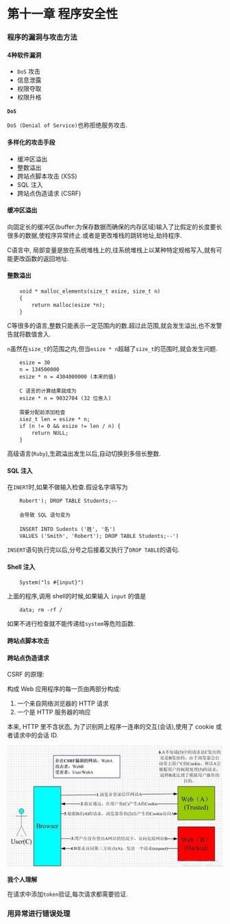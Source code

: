 # 第十一章 程序安全性

### 程序的漏洞与攻击方法

#### 4种软件漏洞

* `DoS` 攻击
* 信息泄露
* 权限夺取
* 权限升格

**`DoS`**

`DoS (Denial of Service)`也称拒绝服务攻击.

#### 多样化的攻击手段

* 缓冲区溢出
* 整数溢出
* 跨站点脚本攻击 (XSS)
* SQL 注入
* 跨站点伪造请求 (CSRF)

#### 缓冲区溢出

向固定长的缓冲区(buffer:为保存数据而确保的内存区域)输入了比假定的长度要长很多的数据,使程序异常终止.或者是更改堆栈的跳转地址,劫持程序.

C语言中, 局部变量是放在系统堆栈上的,往系统堆栈上以某种特定规格写入,就有可能更改函数的返回地址.

#### 整数溢出

		void * malloc_elements(size_t esize, size_t n)
		{
			return malloc(esize *n);
		}
		
C等很多的语言,整数只能表示一定范围内的数.超过此范围,就会发生溢出,也不发警告就将数值舍入.

`n`虽然在`size_t`的范围之内,但当`esize * n`超越了`size_t`的范围时,就会发生问题.

		esize = 30
		n = 134500000
		esize * n = 4304000000 (本来的值)
		
		C 语言的计算结果就成为
		esize * n = 9032704 (32 位舍入)
		
		需要分配前添加检查
		siez_t len = esize * n;
		if (n != 0 && esize != len / n) {
			return NULL;
		}
		
高级语言(`Ruby`),生疏溢出发生以后,自动切换到多倍长整数.

#### SQL 注入

在`INERT`时,如果不做输入检查.假设名字填写为

		Robert'); DROP TABLE Students;--
		
		会导致 SQL 语句变为
		
		INSERT INTO Sudents ('姓', '名')
		VALUES ('Smith', 'Robert'); DROP TABLE Students;--')
		
`INSERT`语句执行完以后,分号之后接着又执行了`DROP TABLE`的语句.

#### Shell 注入

		System("ls #{input}")
		
上面的程序,调用 shell的时候,如果输入 `input` 的值是

		data; rm -rf /
		
如果不进行检查就不能传递给`system`等危险函数.

#### 跨站点脚本攻击

#### 跨站点伪造请求

CSRF 的原理:

构成 Web 应用程序的每一页由两部分构成:

1. 一个来自网络浏览器的 HTTP 请求
2. 一个是 HTTP 服务器的响应

本来, HTTP 里不含状态, 为了识别网上程序一连串的交互(会话),使用了 cookie 或者请求中的会话 ID.

![csrf](./img/csrf.jpeg)

**我个人理解**

在请求中添加`token`验证,每次请求都需要验证.

### 用异常进行错误处理